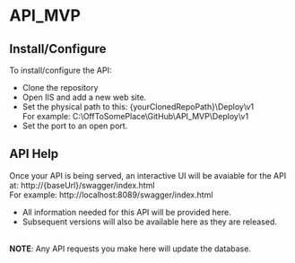 # API_MVP

## Install/Configure
To install/configure the API:
- Clone the repository
- Open IIS and add a new web site.
- Set the physical path to this: {yourClonedRepoPath}\Deploy\v1<br/>
For example: C:\OffToSomePlace\GitHub\API_MVP\Deploy\v1
- Set the port to an open port.

## API Help
Once your API is being served, an interactive UI will be avaiable for the API at: http://{baseUrl}/swagger/index.html<br/>
For example: http://localhost:8089/swagger/index.html<br />
- All information needed for this API will be provided here.
- Subsequent versions will also be available here as they are released.
<br />
<strong>NOTE</strong>: Any API requests you make here will update the database.